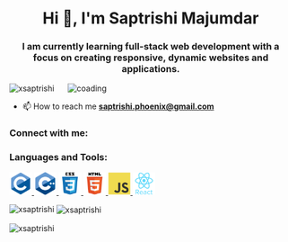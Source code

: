 <h1 align="center">Hi 👋, I'm Saptrishi Majumdar</h1>
<h3 align="center">I am currently learning full-stack web development with a focus on creating responsive, dynamic websites and applications.</h3>

<img align="right" alt="coading" width="400" src="https://i.makeagif.com/media/4-05-2022/FvBVst.gif">

<p align="left"> <img src="https://komarev.com/ghpvc/?username=xsaptrishi&label=Profile%20views&color=0e75b6&style=flat" alt="xsaptrishi" /> </p>

- 📫 How to reach me **saptrishi.phoenix@gmail.com**

<h3 align="left">Connect with me:</h3>
<p align="left">
</p>

<h3 align="left">Languages and Tools:</h3>
<p align="left"> <a href="https://www.cprogramming.com/" target="_blank" rel="noreferrer"> <img src="https://raw.githubusercontent.com/devicons/devicon/master/icons/c/c-original.svg" alt="c" width="40" height="40"/> </a> <a href="https://www.w3schools.com/cpp/" target="_blank" rel="noreferrer"> <img src="https://raw.githubusercontent.com/devicons/devicon/master/icons/cplusplus/cplusplus-original.svg" alt="cplusplus" width="40" height="40"/> </a> <a href="https://www.w3schools.com/css/" target="_blank" rel="noreferrer"> <img src="https://raw.githubusercontent.com/devicons/devicon/master/icons/css3/css3-original-wordmark.svg" alt="css3" width="40" height="40"/> </a> <a href="https://www.w3.org/html/" target="_blank" rel="noreferrer"> <img src="https://raw.githubusercontent.com/devicons/devicon/master/icons/html5/html5-original-wordmark.svg" alt="html5" width="40" height="40"/> </a> <a href="https://developer.mozilla.org/en-US/docs/Web/JavaScript" target="_blank" rel="noreferrer"> <img src="https://raw.githubusercontent.com/devicons/devicon/master/icons/javascript/javascript-original.svg" alt="javascript" width="40" height="40"/> </a> <a href="https://reactjs.org/" target="_blank" rel="noreferrer"> <img src="https://raw.githubusercontent.com/devicons/devicon/master/icons/react/react-original-wordmark.svg" alt="react" width="40" height="40"/> </a> </p>

<p><img align="left" src="https://github-readme-stats.vercel.app/api/top-langs?username=xsaptrishi&show_icons=true&locale=en&layout=compact" alt="xsaptrishi" /></p>

<p>&nbsp;<img align="center" src="https://github-readme-stats.vercel.app/api?username=xsaptrishi&show_icons=true&locale=en" alt="xsaptrishi" /></p>

<p><img align="center" src="https://github-readme-streak-stats.herokuapp.com/?user=xsaptrishi&" alt="xsaptrishi" /></p>
